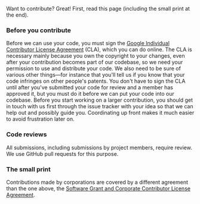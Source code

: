Want to contribute? Great! First, read this page (including the small print at the end).

### Before you contribute
Before we can use your code, you must sign the
[Google Individual Contributor License
Agreement](https://cla.developers.google.com/about/google-individual)
(CLA), which you can do online. The CLA is necessary mainly because you own the
copyright to your changes, even after your contribution becomes part of our
codebase, so we need your permission to use and distribute your code. We also
need to be sure of various other things—for instance that you'll tell us if you
know that your code infringes on other people's patents. You don't have to sign
the CLA until after you've submitted your code for review and a member has
approved it, but you must do it before we can put your code into our codebase.
Before you start working on a larger contribution, you should get in touch with
us first through the issue tracker with your idea so that we can help out and
possibly guide you. Coordinating up front makes it much easier to avoid
frustration later on.

### Code reviews
All submissions, including submissions by project members, require review. We
use GitHub pull requests for this purpose.

### The small print
Contributions made by corporations are covered by a different agreement than
the one above, the
[Software Grant and Corporate Contributor License
Agreement](https://cla.developers.google.com/about/google-corporate).
